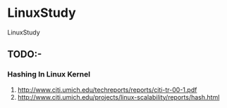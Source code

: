 # LinuxStudy
LinuxStudy

## TODO:-

### Hashing In Linux Kernel
1. http://www.citi.umich.edu/techreports/reports/citi-tr-00-1.pdf
2. http://www.citi.umich.edu/projects/linux-scalability/reports/hash.html

